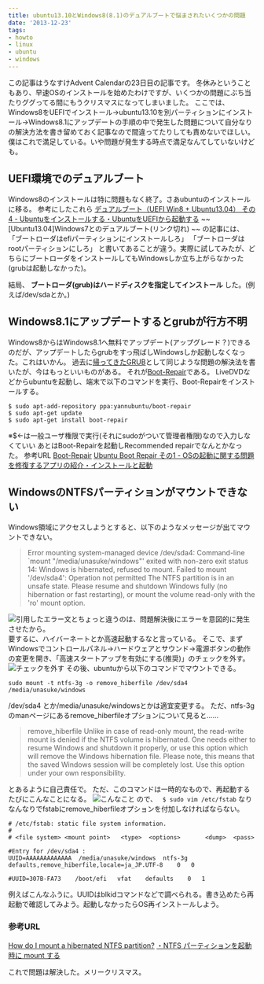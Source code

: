 ```yaml
---
title: ubuntu13.10とWindows8(8.1)のデュアルブートで悩まされたいくつかの問題
date: '2013-12-23'
tags:
- howto
- linux
- ubuntu
- windows
---
```


この記事はうなすけAdvent Calendarの23日目の記事です。
冬休みということもあり、早速OSのインストールを始めたわけですが、いくつかの問題にぶち当たりググってる間にもうクリスマスになってしまいました。
ここでは、Windows8をUEFIでインストール→ubuntu13.10を別パーティションにインストール→Windows8.1にアップデートの手順の中で発生した問題について自分なりの解決方法を書き留めておく記事なので間違ってたりしても責めないでほしい。僕はこれで満足している。いや問題が発生する時点で満足なんてしていないけども。

## UEFI環境でのデュアルブート

Windows8のインストールは特に問題もなく終了。さあubuntuのインストールに移る。
参考にしたこれら
[デュアルブート（UEFI Win8 + Ubuntu13.04） その4 - Ubuntuをインストールする・UbuntuをUEFIから起動する](http://kledgeb.blogspot.jp/2013/10/uefi-win8-ubuntu1304-4-ubuntuubuntuuefi.html)
~~ [Ubuntu13.04]Windows7とのデュアルブート(リンク切れ) ~~
の記事には、
「ブートローダはefiパーティションにインストールしろ」
「ブートローダはrootパーティションにしろ」
と書いてあることが違う。実際に試してみたが、どちらにブートローダをインストールしてもWindowsしか立ち上がらなかった(grubは起動しなかった)。

結局、 __ブートローダ(grub)はハードディスクを指定してインストール__ した。(例えば/dev/sdaとか。)

## Windows8.1にアップデートするとgrubが行方不明

Windows8からはWindows8.1へ無料でアップデート(アップグレード？)できるのだが、アップデートしたらgrubをすっ飛ばしWindowsしか起動しなくなった。これはいかん。
過去に[帰ってきたGRUB](http://d.hatena.ne.jp/yu_suke1994/20121115/1352987791)として同じような問題の解決法を書いたが、今はもっといいものがある。
それが[Boot-Repair](https://help.ubuntu.com/community/Boot-Repair)である。
LiveDVDなどからubuntuを起動し、端末で以下のコマンドを実行、Boot-Repairをインストールする。

```shell
$ sudo apt-add-repository ppa:yannubuntu/boot-repair
$ sudo apt-get update
$ sudo apt-get install boot-repair
```

※$←は一般ユーザ権限で実行(それにsudoがついて管理者権限)なので入力しなくていい
あとはBoot-Repairを起動しRecommended repairでなんとかなった。
参考URL
[Boot-Repair](https://help.ubuntu.com/community/Boot-Repair)
[Ubuntu Boot Repair その1 - OSの起動に関する問題を修復するアプリの紹介・インストールと起動](http://kledgeb.blogspot.jp/2013/11/ubuntu-boot-repair-1-os.html)

## WindowsのNTFSパーティションがマウントできない

Windows領域にアクセスしようとすると、以下のようなメッセージが出てマウントできない。

> Error mounting system-managed device /dev/sda4: Command-line `mount "/media/unasuke/windows"' exited with non-zero exit status 14: Windows is hibernated, refused to mount.
> Failed to mount '/dev/sda4': Operation not permitted
> The NTFS partition is in an unsafe state. Please resume and shutdown
> Windows fully (no hibernation or fast restarting), or mount the volume
> read-only with the 'ro' mount option.

![引用したエラー文とちょっと違うのは、問題解決後にエラーを意図的に発生させたから。](dual-boot-plobrems-01.png)
要するに、ハイバーネートとか高速起動するなと言っている。
そこで、まずWindowsでコントロールパネル→ハードウェアとサウンド→電源ボタンの動作の変更を開き、「高速スタートアップを有効にする(推奨)」のチェックを外す。
![チェックを外す](dual-boot-plobrems-02.png)
その後、ubuntuから以下のコマンドでマウントできる。

`sudo mount -t ntfs-3g -o remove_hiberfile /dev/sda4 /media/unasuke/windows`

/dev/sda4 とか/media/unasuke/windowsとかは適宜変更する。
ただ、ntfs-3gのmanページにあるremove_hiberfileオプションについて見ると……

> remove_hiberfile
>       Unlike  in  case  of  read-only  mount,  the read-write mount is
>       denied if the NTFS volume is hibernated.  One  needs  either  to
>       resume  Windows  and  shutdown  it  properly, or use this option
>       which will remove the Windows  hibernation  file.  Please  note,
>       this  means  that  the  saved Windows session will be completely
>       lost. Use this option under your own responsibility.

とあるように自己責任で。
ただ、このコマンドは一時的なもので、再起動するたびにこんなことになる。
![こんなこと](dual-boot-plobrems-03.png)
ので、
` $ sudo vim /etc/fstab`
なりなんなりでfstabにremove_hiberfileオプションを付加しなければならない。

```
# /etc/fstab: static file system information.
#
# <file system> <mount point>   <type>  <options>       <dump>  <pass>

#Entry for /dev/sda4 :
UUID=AAAAAAAAAAAAA  /media/unasuke/windows  ntfs-3g defaults,remove_hiberfile,locale=ja_JP.UTF-8    0   0

#UUID=307B-FA73    /boot/efi   vfat    defaults    0   1
```

例えばこんなふうに。UUIDはblkidコマンドなどで調べられる。書き込めたら再起動で確認してみよう。起動しなかったらOS再インストールしよう。

### 参考URL
[How do I mount a hibernated NTFS partition?](http://askubuntu.com/questions/204166/how-do-i-mount-a-hibernated-ntfs-partition)
[・NTFS パーティションを起動時に mount する](http://furyo.on-air.ne.jp/linux/ntfs.html)

これで問題は解決した。メリークリスマス。
